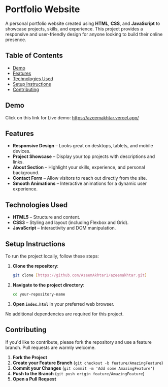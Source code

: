 
# Portfolio Website

A personal portfolio website created using **HTML**, **CSS**, and **JavaScript** to showcase projects, skills, and experience. This project provides a responsive and user-friendly design for anyone looking to build their online presence.

## Table of Contents
- [Demo](#demo)
- [Features](#features)
- [Technologies Used](#technologies-used)
- [Setup Instructions](#setup-instructions)
- [Contributing](#contributing)

## Demo
Click on this link for Live demo:
https://azeemakhtar.vercel.app/


## Features
- **Responsive Design** – Looks great on desktops, tablets, and mobile devices.
- **Project Showcase** – Display your top projects with descriptions and links.
- **About Section** – Highlight your skills, experience, and personal background.
- **Contact Form** – Allow visitors to reach out directly from the site.
- **Smooth Animations** – Interactive animations for a dynamic user experience.

## Technologies Used
- **HTML5** – Structure and content.
- **CSS3** – Styling and layout (including Flexbox and Grid).
- **JavaScript** – Interactivity and DOM manipulation.

## Setup Instructions  

To run the project locally, follow these steps:

1. **Clone the repository**:
   ```bash
   git clone [https://github.com/AzeemAkhtar1/azeemakhtar.git]
   ```
2. **Navigate to the project directory**:
   ```bash
   cd your-repository-name
   ```
3. **Open `index.html`** in your preferred web browser.

No additional dependencies are required for this project.


## Contributing

If you'd like to contribute, please fork the repository and use a feature branch. Pull requests are warmly welcome.

1. **Fork the Project**
2. **Create your Feature Branch** (`git checkout -b feature/AmazingFeature`)
3. **Commit your Changes** (`git commit -m 'Add some AmazingFeature'`)
4. **Push to the Branch** (`git push origin feature/AmazingFeature`)
5. **Open a Pull Request**
